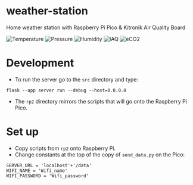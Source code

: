 # weather-station
Home weather station with Raspberry Pi Pico &amp; Kitronik Air Quality Board

![Temperature](https://img.shields.io/badge/temperature-%C2%B0C-blue)
![Pressure](https://img.shields.io/badge/pressure-Pa-green)
![Humidity](https://img.shields.io/badge/humidity-％-yellow)
![IAQ](https://img.shields.io/badge/IAQ-orange)
![eCO2](https://img.shields.io/badge/eCO2-ppm-teal)

# Development

* To run the server go to the ```src``` directory and type:
```
flask --app server run --debug --host=0.0.0.0
```

* The ```rp2``` directory mirrors the scripts that will go onto the Raspberry Pi Pico. 

# Set up

* Copy scripts from ```rp2``` onto Raspberry Pi. 
* Change constants at the top of the copy of ```send_data.py``` on the Pico:
```
SERVER_URL = 'localhost'+'/data'
WIFI_NAME = 'Wifi_name'
WIFI_PASSWORD = 'Wifi_password'
```
